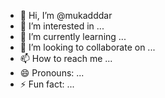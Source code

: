 - 👋 Hi, I’m @mukadddar
- 👀 I’m interested in ...
- 🌱 I’m currently learning ...
- 💞️ I’m looking to collaborate on ...
- 📫 How to reach me ...
- 😄 Pronouns: ...
- ⚡ Fun fact: ...

<!---
mukadddar/mukadddar is a ✨ special ✨ repository because its `README.md` (this file) appears on your GitHub profile.
You can click the Preview link to take a look at your changes.
--->
